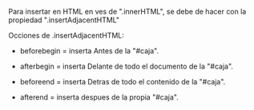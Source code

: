 Para insertar en HTML en ves de ".innerHTML", se debe de hacer con la propiedad ".insertAdjacentHTML"

Occiones de .insertAdjacentHTML:

- beforebegin = inserta Antes de la "#caja".

- afterbegin = inserta Delante de todo el documento de la "#caja".

- beforeend = inserta Detras de todo el contenido de la "#caja".

- afterend = inserta despues de la propia "#caja".
